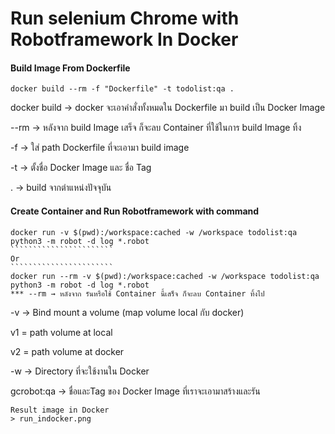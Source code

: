 # Run selenium Chrome with Robotframework In Docker

#### Build Image From Dockerfile
```````````````````````````````````````````````````````````````````````````
docker build --rm -f "Dockerfile" -t todolist:qa .
```````````````````````````````````````````````````````````````````````````
docker build → docker จะเอาคำสั่งทั้งหมดใน Dockerfile มา build เป็น Docker Image

--rm → หลังจาก build Image เสร็จ ก็จะลบ Container ที่ใช้ในการ build Image ทิ้ง

-f → ใส่ path Dockerfile ที่จะเอามา build image

-t → ตั้งชื่อ Docker Image และ ชื่อ Tag

. → build จากตำแหน่งปัจจุบัน

#### Create Container and Run Robotframework with command
`````````````````````````````````````````````````````````````````````````````````````````````````
docker run -v $(pwd):/workspace:cached -w /workspace todolist:qa python3 -m robot -d log *.robot
```````````````````````
Or
```````````````````````
docker run --rm -v $(pwd):/workspace:cached -w /workspace todolist:qa python3 -m robot -d log *.robot
*** --rm → หลังจาก รันหรือใช้ Container นี้เสร็จ ก็จะลบ Container ทิ้งไป
`````````````````````````````````````````````````````````````````````````````````````````````````
-v → Bind mount a volume (map volume local กับ docker)

v1 = path volume at local

v2 = path volume at docker

-w → Directory ที่จะใช้งานใน Docker

gcrobot:qa → ชื่อและTag ของ Docker Image ที่เราจะเอามาสร้างและรัน


`````````````````````````````````````````````````````````````````````````````````````````````````
Result image in Docker
> run_indocker.png